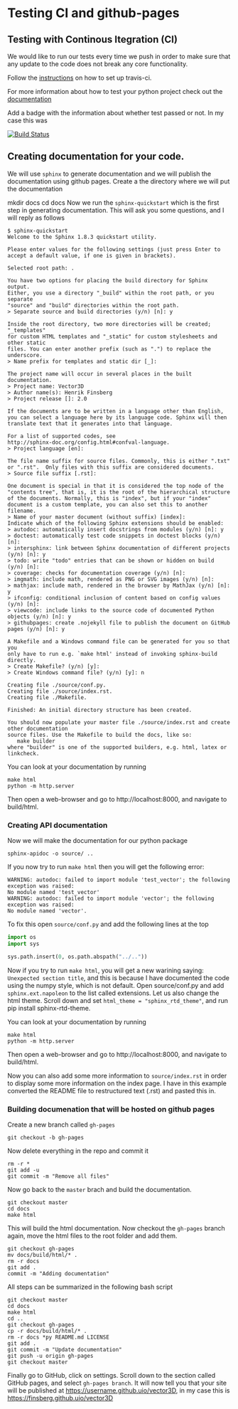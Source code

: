 # Testing CI and github-pages

## Testing with Continous Itegration (CI)
We would like to run our tests every time we push in order to make sure that any update to the code does not break any core functionality.

Follow the [instructions](https://docs.travis-ci.com/user/tutorial/) on how to set up travis-ci.

For more information about how to test your python project check out the [documentation](https://docs.travis-ci.com/user/languages/python/)

Add a badge with the information about whether test passed or not. In my case this was

[![Build Status](https://travis-ci.com/finsberg/vector3D.svg?branch=master)](https://travis-ci.com/finsberg/vector3D)


## Creating documentation for your code.

We will use `sphinx` to generate documentation and we will publish the documentation using github pages. 
Create a the directory where we will put the documentation

mkdir docs
cd docs
Now we run the `sphinx-quickstart` which is the first step in generating documentation. This will ask you some questions, and I will reply as follows

```
$ sphinx-quickstart
Welcome to the Sphinx 1.8.3 quickstart utility.

Please enter values for the following settings (just press Enter to
accept a default value, if one is given in brackets).

Selected root path: .

You have two options for placing the build directory for Sphinx output.
Either, you use a directory "_build" within the root path, or you separate
"source" and "build" directories within the root path.
> Separate source and build directories (y/n) [n]: y

Inside the root directory, two more directories will be created; "_templates"
for custom HTML templates and "_static" for custom stylesheets and other static
files. You can enter another prefix (such as ".") to replace the underscore.
> Name prefix for templates and static dir [_]:

The project name will occur in several places in the built documentation.
> Project name: Vector3D
> Author name(s): Henrik Finsberg
> Project release []: 2.0

If the documents are to be written in a language other than English,
you can select a language here by its language code. Sphinx will then
translate text that it generates into that language.

For a list of supported codes, see
http://sphinx-doc.org/config.html#confval-language.
> Project language [en]:

The file name suffix for source files. Commonly, this is either ".txt"
or ".rst".  Only files with this suffix are considered documents.
> Source file suffix [.rst]:

One document is special in that it is considered the top node of the
"contents tree", that is, it is the root of the hierarchical structure
of the documents. Normally, this is "index", but if your "index"
document is a custom template, you can also set this to another filename.
> Name of your master document (without suffix) [index]:
Indicate which of the following Sphinx extensions should be enabled:
> autodoc: automatically insert docstrings from modules (y/n) [n]: y
> doctest: automatically test code snippets in doctest blocks (y/n) [n]:
> intersphinx: link between Sphinx documentation of different projects (y/n) [n]: y
> todo: write "todo" entries that can be shown or hidden on build (y/n) [n]:
> coverage: checks for documentation coverage (y/n) [n]:
> imgmath: include math, rendered as PNG or SVG images (y/n) [n]:
> mathjax: include math, rendered in the browser by MathJax (y/n) [n]: y
> ifconfig: conditional inclusion of content based on config values (y/n) [n]:
> viewcode: include links to the source code of documented Python objects (y/n) [n]: y
> githubpages: create .nojekyll file to publish the document on GitHub pages (y/n) [n]: y

A Makefile and a Windows command file can be generated for you so that you
only have to run e.g. `make html' instead of invoking sphinx-build
directly.
> Create Makefile? (y/n) [y]:
> Create Windows command file? (y/n) [y]: n

Creating file ./source/conf.py.
Creating file ./source/index.rst.
Creating file ./Makefile.

Finished: An initial directory structure has been created.

You should now populate your master file ./source/index.rst and create other documentation
source files. Use the Makefile to build the docs, like so:
   make builder
where "builder" is one of the supported builders, e.g. html, latex or linkcheck.
```

You can look at your documentation by running
```
make html
python -m http.server
```
Then open a web-browser and go to http://localhost:8000, and navigate to build/html.

### Creating API documentation

Now we will make the documentation for our python package

```
sphinx-apidoc -o source/ ..
```

If you now try to run `make html` then you will get the following error:

```
WARNING: autodoc: failed to import module 'test_vector'; the following exception was raised:
No module named 'test_vector'
WARNING: autodoc: failed to import module 'vector'; the following exception was raised:
No module named 'vector'. 
```

To fix this open `source/conf.py` and add the following lines at the top
```Python
import os
import sys

sys.path.insert(0, os.path.abspath("../.."))
```
Now if you try to run `make html`, you will get a new warining saying: `Unexpected section title`, and this is because I have documented the code using the numpy style, which is not default. Open source/conf.py and add `sphinx.ext.napoleon` to the list called extensions. Let us also change the html theme. Scroll down and set `html_theme = "sphinx_rtd_theme"`, and run pip install sphinx-rtd-theme.

You can look at your documentation by running
```
make html
python -m http.server
```
Then open a web-browser and go to http://localhost:8000, and navigate to build/html.

Now you can also add some more information to `source/index.rst` in order to display some more information on the index page. I have in this example converted the README file to restructured text (.rst) and pasted this in.

### Building documenation that will be hosted on github pages

Create a new branch called `gh-pages`
```
git checkout -b gh-pages
```
Now delete everything in the repo and commit it
```
rm -r *
git add -u
git commit -m "Remove all files"
```
Now go back to the `master` brach and build the documentation.
```
git checkout master
cd docs
make html
```
This will build the html documentation. Now checkout the `gh-pages` branch again, move the html files to the root folder and add them.
```
git checkout gh-pages
mv docs/build/html/* .
rm -r docs
git add .
commit -m "Adding documentation"
```

All steps can be summarized in the following bash script
```shell
git checkout master
cd docs
make html
cd ..
git checkout gh-pages
cp -r docs/build/html/* .
rm -r docs *py README.md LICENSE
git add .
git commit -m "Update documentation"
git push -u origin gh-pages
git checkout master
```
Finally go to GitHub, click on settings. Scroll down to the section called GitHub pages, and select `gh-pages branch`.
It will now tell you that your site will be published at https://username.github.uio/vector3D, in my case this is https://finsberg.github.uio/vector3D